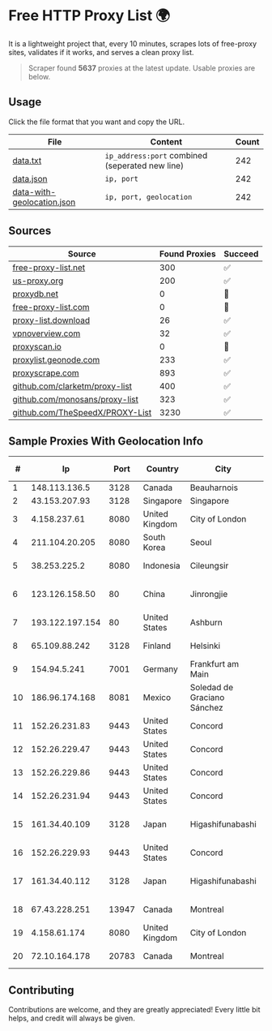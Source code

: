 
# Free HTTP Proxy List 🌍

It is a lightweight project that, every 10 minutes, scrapes lots of free-proxy sites, validates if it works, and serves a clean proxy list.


> Scraper found **5637** proxies at the latest update. Usable proxies are below.

## Usage

Click the file format that you want and copy the URL.


|File|Content|Count|
|----|-------|-----|
|[data.txt](https://raw.githubusercontent.com/themiralay/Proxy-List-World/master/data.txt)|`ip_address:port` combined (seperated new line)|242|
|[data.json](https://raw.githubusercontent.com/themiralay/Proxy-List-World/master/data.json)|`ip, port`|242|
|[data-with-geolocation.json](https://raw.githubusercontent.com/themiralay/Proxy-List-World/master/data-with-geolocation.json)|`ip, port, geolocation`|242|

## Sources

|Source|Found Proxies|Succeed|
|------|-------------|-------|
|[free-proxy-list.net](https://free-proxy-list.net)|300|✅|
|[us-proxy.org](https://www.us-proxy.org)|200|✅|
|[proxydb.net](http://proxydb.net)|0|🚫|
|[free-proxy-list.com](https://free-proxy-list.com/?page=&port=&type%5B%5D=http&type%5B%5D=https&up_time=0&search=Search)|0|🚫|
|[proxy-list.download](https://www.proxy-list.download/HTTP)|26|✅|
|[vpnoverview.com](https://vpnoverview.com/privacy/anonymous-browsing/free-proxy-servers)|32|✅|
|[proxyscan.io](https://www.proxyscan.io)|0|🚫|
|[proxylist.geonode.com](https://proxylist.geonode.com/api/proxy-list?limit=300&page=1&sort_by=lastChecked&sort_type=desc&protocols=http,https)|233|✅|
|[proxyscrape.com](https://api.proxyscrape.com/v2/?request=displayproxies&protocol=http&timeout=10000&country=all&ssl=all&anonymity=all)|893|✅|
|[github.com/clarketm/proxy-list](https://raw.githubusercontent.com/clarketm/proxy-list/master/proxy-list-raw.txt)|400|✅|
|[github.com/monosans/proxy-list](https://raw.githubusercontent.com/monosans/proxy-list/main/proxies/http.txt)|323|✅|
|[github.com/TheSpeedX/PROXY-List](https://raw.githubusercontent.com/TheSpeedX/PROXY-List/master/http.txt)|3230|✅|


## Sample Proxies With Geolocation Info

|#|Ip|Port|Country|City|Internet Service Provider|
|-|--|----|-------|----|-------------------------|
|1|148.113.136.5|3128|Canada|Beauharnois|OVH SAS|
|2|43.153.207.93|3128|Singapore|Singapore|Aceville Pte.ltd|
|3|4.158.237.61|8080|United Kingdom|City of London|Microsoft Corporation|
|4|211.104.20.205|8080|South Korea|Seoul|Korea Telecom|
|5|38.253.225.2|8080|Indonesia|Cileungsir|PT Merdeka Media Teknologi|
|6|123.126.158.50|80|China|Jinrongjie|China Unicom Beijing Province Network|
|7|193.122.197.154|80|United States|Ashburn|Oracle Corporation|
|8|65.109.88.242|3128|Finland|Helsinki|Hetzner Online GmbH|
|9|154.94.5.241|7001|Germany|Frankfurt am Main|Yisu Cloud|
|10|186.96.174.168|8081|Mexico|Soledad de Graciano Sánchez|Total Play Telecomunicaciones SA De CV|
|11|152.26.231.83|9443|United States|Concord|MCNC|
|12|152.26.229.47|9443|United States|Concord|MCNC|
|13|152.26.229.86|9443|United States|Concord|MCNC|
|14|152.26.231.94|9443|United States|Concord|MCNC|
|15|161.34.40.109|3128|Japan|Higashifunabashi|NTT PC Communications, Inc.|
|16|152.26.229.93|9443|United States|Concord|MCNC|
|17|161.34.40.112|3128|Japan|Higashifunabashi|NTT PC Communications, Inc.|
|18|67.43.228.251|13947|Canada|Montreal|GloboTech Communications|
|19|4.158.61.174|8080|United Kingdom|City of London|Microsoft Corporation|
|20|72.10.164.178|20783|Canada|Montreal|GloboTech Communications|



## Contributing

Contributions are welcome, and they are greatly appreciated! Every
little bit helps, and credit will always be given.

